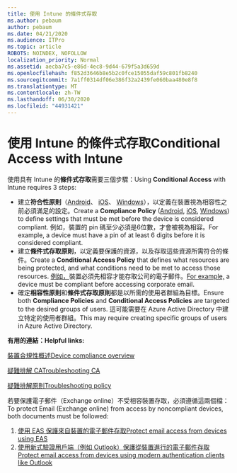 ```yaml
---
title: 使用 Intune 的條件式存取
ms.author: pebaum
author: pebaum
ms.date: 04/21/2020
ms.audience: ITPro
ms.topic: article
ROBOTS: NOINDEX, NOFOLLOW
localization_priority: Normal
ms.assetid: aecba7c5-e86d-4ec8-9d44-679f5a3d659d
ms.openlocfilehash: f852d3646b8e5b2c0fce15055daf59c801fb8240
ms.sourcegitcommit: 7a1ff0314df06e386f32a2439fe060baa480e8f8
ms.translationtype: MT
ms.contentlocale: zh-TW
ms.lasthandoff: 06/30/2020
ms.locfileid: "44931421"
---
```

# <a name="conditional-access-with-intune"></a><span data-ttu-id="b4769-102">使用 Intune 的條件式存取</span><span class="sxs-lookup"><span data-stu-id="b4769-102">Conditional Access with Intune</span></span>

<span data-ttu-id="b4769-103">使用具有 Intune 的**條件式存取**需要三個步驟：</span><span class="sxs-lookup"><span data-stu-id="b4769-103">Using  **Conditional Access**  with Intune requires 3 steps:</span></span>

- <span data-ttu-id="b4769-104">建立**符合性原則**（[Android](https://docs.microsoft.com/intune/compliance-policy-create-android)、 [iOS](https://docs.microsoft.com/intune/compliance-policy-create-ios)、 [Windows](https://docs.microsoft.com//intune/compliance-policy-create-windows)），以定義在裝置視為相容性之前必須滿足的設定。</span><span class="sxs-lookup"><span data-stu-id="b4769-104">Create a  **Compliance Policy**  ([Android](https://docs.microsoft.com/intune/compliance-policy-create-android),  [iOS](https://docs.microsoft.com/intune/compliance-policy-create-ios),  [Windows](https://docs.microsoft.com//intune/compliance-policy-create-windows)) to define settings that must be met before the device is considered compliant.</span></span> <span data-ttu-id="b4769-105">例如，裝置的 pin 碼至少必須是6位數，才會被視為相容。</span><span class="sxs-lookup"><span data-stu-id="b4769-105">For example, a device must have a pin of at least 6 digits before it is considered compliant.</span></span>
- <span data-ttu-id="b4769-106">建立**條件式存取原則**，以定義要保護的資源，以及存取這些資源所需符合的條件。</span><span class="sxs-lookup"><span data-stu-id="b4769-106">Create a **Conditional Access Policy**  that defines what resources are being protected, and what conditions need to be met to access those resources.</span></span>  <span data-ttu-id="b4769-107">[例如，](https://docs.microsoft.com/intune/tutorial-protect-email-on-unmanaged-devices#create-conditional-access-policies)裝置必須先相容才能存取公司的電子郵件。</span><span class="sxs-lookup"><span data-stu-id="b4769-107">[For example,](https://docs.microsoft.com/intune/tutorial-protect-email-on-unmanaged-devices#create-conditional-access-policies)  a device must be compliant before accessing corporate email.</span></span>
- <span data-ttu-id="b4769-108">確定**相容性原則**和**條件式存取原則**都是以所需的使用者群組為目標。</span><span class="sxs-lookup"><span data-stu-id="b4769-108">Ensure both **Compliance Policies**  and  **Conditional Access Policies**  are targeted to the desired groups of users.</span></span> <span data-ttu-id="b4769-109">這可能需要在 Azure Active Directory 中建立特定的使用者群組。</span><span class="sxs-lookup"><span data-stu-id="b4769-109">This may require creating specific groups of users in Azure Active Directory.</span></span>

<span data-ttu-id="b4769-110">**有用的連結：**</span><span class="sxs-lookup"><span data-stu-id="b4769-110">**Helpful links:**</span></span>

[<span data-ttu-id="b4769-111">裝置合規性概述</span><span class="sxs-lookup"><span data-stu-id="b4769-111">Device compliance overview</span></span>](https://docs.microsoft.com/intune/device-compliance-get-started)

[<span data-ttu-id="b4769-112">疑難排解 CA</span><span class="sxs-lookup"><span data-stu-id="b4769-112">Troubleshooting CA</span></span>](https://docs.microsoft.com/intune/troubleshoot-conditional-access)

[<span data-ttu-id="b4769-113">疑難排解原則</span><span class="sxs-lookup"><span data-stu-id="b4769-113">Troubleshooting policy</span></span>](https://docs.microsoft.com/intune/troubleshoot-policies-in-microsoft-intune)

<span data-ttu-id="b4769-114">若要保護電子郵件（Exchange online）不受相容裝置存取，必須遵循這兩個檔：</span><span class="sxs-lookup"><span data-stu-id="b4769-114">To protect Email (Exchange online) from access by noncompliant devices, both documents must be followed:</span></span>

1. [<span data-ttu-id="b4769-115">使用 EAS 保護來自裝置的電子郵件存取</span><span class="sxs-lookup"><span data-stu-id="b4769-115">Protect email access from devices using EAS</span></span>](https://docs.microsoft.com/intune/tutorial-protect-email-on-unmanaged-devices)
2. [<span data-ttu-id="b4769-116">使用新式驗證用戶端（例如 Outlook）保護從裝置進行的電子郵件存取</span><span class="sxs-lookup"><span data-stu-id="b4769-116">Protect email access from devices using modern authentication clients like Outlook</span></span>](https://docs.microsoft.com/intune/tutorial-protect-email-on-enrolled-devices)